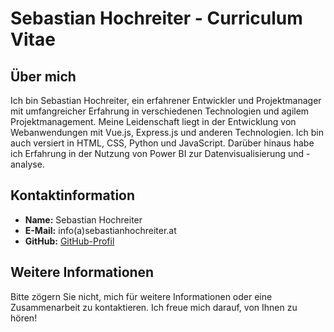 # Sebastian Hochreiter - Curriculum Vitae

## Über mich
Ich bin Sebastian Hochreiter, ein erfahrener Entwickler und Projektmanager mit umfangreicher Erfahrung in verschiedenen Technologien und agilem Projektmanagement. Meine Leidenschaft liegt in der Entwicklung von Webanwendungen mit Vue.js, Express.js und anderen Technologien. Ich bin auch versiert in HTML, CSS, Python und JavaScript. Darüber hinaus habe ich Erfahrung in der Nutzung von Power BI zur Datenvisualisierung und -analyse.

## Kontaktinformation
- **Name:** Sebastian Hochreiter
- **E-Mail:** info(a)sebastianhochreiter.at
- **GitHub:** [GitHub-Profil](https://github.com/sebastianhochreiter)

## Weitere Informationen
Bitte zögern Sie nicht, mich für weitere Informationen oder eine Zusammenarbeit zu kontaktieren. Ich freue mich darauf, von Ihnen zu hören!
